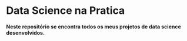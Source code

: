# Data Science na Pratica

**Neste repositório se encontra todos os meus projetos de data science desenvolvidos.**
